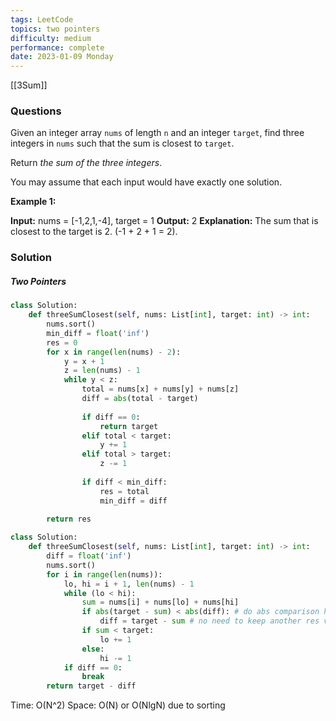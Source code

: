 ```yaml
---
tags: LeetCode
topics: two pointers
difficulty: medium
performance: complete
date: 2023-01-09 Monday
---
```

[[3Sum]]

### Questions

Given an integer array `nums` of length `n` and an integer `target`, find three integers in `nums` such that the sum is closest to `target`.

Return _the sum of the three integers_.

You may assume that each input would have exactly one solution.

**Example 1:**

**Input:** nums = [-1,2,1,-4], target = 1
**Output:** 2
**Explanation:** The sum that is closest to the target is 2. (-1 + 2 + 1 = 2).

### Solution

##### Two Pointers

```python
class Solution:
    def threeSumClosest(self, nums: List[int], target: int) -> int:
        nums.sort()
        min_diff = float('inf')
        res = 0
        for x in range(len(nums) - 2):
            y = x + 1
            z = len(nums) - 1
            while y < z:
                total = nums[x] + nums[y] + nums[z]
                diff = abs(total - target)
                
                if diff == 0:
                    return target
                elif total < target:
                    y += 1
                elif total > target:
                    z -= 1
                    
                if diff < min_diff:
                    res = total
                    min_diff = diff
                
        return res
```

```python
class Solution:
    def threeSumClosest(self, nums: List[int], target: int) -> int:
        diff = float('inf')
        nums.sort()
        for i in range(len(nums)):
            lo, hi = i + 1, len(nums) - 1
            while (lo < hi):
                sum = nums[i] + nums[lo] + nums[hi]
                if abs(target - sum) < abs(diff): # do abs comparison here
                    diff = target - sum # no need to keep another res variable
                if sum < target:
                    lo += 1
                else:
                    hi -= 1
            if diff == 0:
                break
        return target - diff
```

Time: O(N^2)
Space: O(N) or O(NlgN) due to sorting

